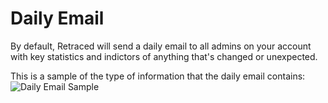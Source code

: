 # Daily Email

By default, Retraced will send a daily email to all admins on your account with key statistics and indictors of anything that's changed or unexpected.

This is a sample of the type of information that the daily email contains:
![Daily Email Sample](/images/retraced-daily-email.png)